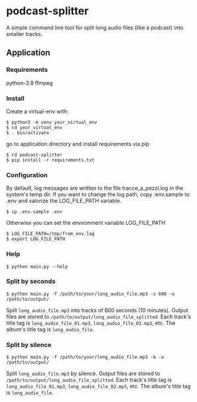 # podcast-splitter
A simple command line tool for split long audio files (like a podcast) into smaller tracks.

## Application

### Requirements

python-3.9
ffmpeg

### Install

Create a virtual-env with:

```commandline
$ python3 -m venv your_virtual_env
$ cd your_virtual_env
$ . bin/activate
```

go to application directory and install requirements via pip

```commandline
$ cd podcast-splitter
$ pip install -r requirements.txt
```

### Configuration

By default, log messages are written to the file tracce_a_pezzi.log in 
the system's temp dir.
If you want to change the log path, copy .env.sample to .env and valorize
the LOG_FILE_PATH variable.

```commandline
$ cp .env.sample .env
```

Otherwise you can set the environment variable LOG_FILE_PATH 

```commandline
$ LOG_FILE_PATH=/tmp/from_env.log
$ export LOG_FILE_PATH
```

### Help

```commandline
$ python main.py --help
```

### Split by seconds

```commandline
$ python main.py -f /path/to/your/long_audio_file.mp3 -s 600 -o /path/to/output/ 
```

Split `long_audio_file.mp3` into tracks of 600 seconds (10 minutes). Output files 
are stored to `/path/to/output/long_audio_file_splitted`. 
Each track's title tag is `long_audio_file_01.mp3`, `long_audio_file_02.mp3`, etc.
The album's title tag is `long_audio_file`.

### Split by silence

```commandline
$ python main.py -f /path/to/your/long_audio_file.mp3 -b -o /path/to/output/ 
```

Split `long_audio_file.mp3` by silence. Output files 
are stored to `/path/to/output/long_audio_file_splitted`. 
Each track's title tag is `long_audio_file_01.mp3`, `long_audio_file_02.mp3`, etc.
The album's title tag is `long_audio_file`.



